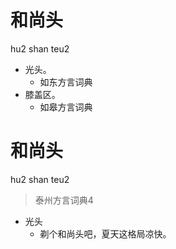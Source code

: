 # 和尚头
hu2 shan teu2
+ 光头。
  * 如东方言词典
+ 膝盖区。
  * 如皋方言词典

# 和尚头
hu2 shan teu2
> 泰州方言词典4
- 光头
  - 剃个和尚头吧，夏天这格局凉快。
